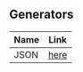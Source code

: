 ## Generators

| Name          | Link                                                 |
| ------------- | ---------------------------------------------------- |
| JSON          | [here](https://app.json-generator.com/)              |
